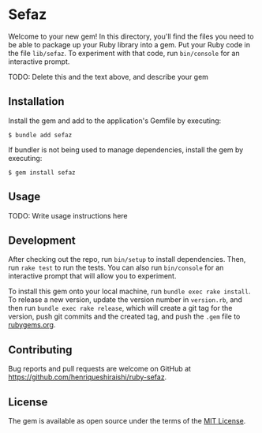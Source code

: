 # Sefaz

Welcome to your new gem! In this directory, you'll find the files you need to be able to package up your Ruby library into a gem. Put your Ruby code in the file `lib/sefaz`. To experiment with that code, run `bin/console` for an interactive prompt.

TODO: Delete this and the text above, and describe your gem

## Installation

Install the gem and add to the application's Gemfile by executing:

    $ bundle add sefaz

If bundler is not being used to manage dependencies, install the gem by executing:

    $ gem install sefaz

## Usage

TODO: Write usage instructions here

## Development

After checking out the repo, run `bin/setup` to install dependencies. Then, run `rake test` to run the tests. You can also run `bin/console` for an interactive prompt that will allow you to experiment.

To install this gem onto your local machine, run `bundle exec rake install`. To release a new version, update the version number in `version.rb`, and then run `bundle exec rake release`, which will create a git tag for the version, push git commits and the created tag, and push the `.gem` file to [rubygems.org](https://rubygems.org).

## Contributing

Bug reports and pull requests are welcome on GitHub at https://github.com/henriqueshiraishi/ruby-sefaz.

## License

The gem is available as open source under the terms of the [MIT License](https://opensource.org/licenses/MIT).
